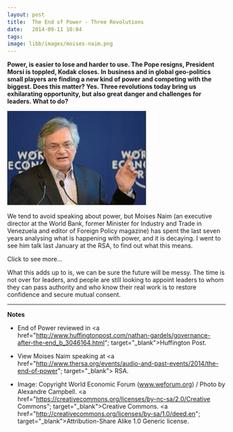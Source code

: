 ```yaml
---
layout: post
title:  The End of Power - Three Revolutions
date:   2014-09-11 10:04
tags: 
image: libb/images/moises-naim.png
---
```


**Power, is easier to lose and harder to use. The Pope resigns, President Morsi is toppled, Kodak closes. In business and in global geo-politics small players are finding a new kind of power and competing with the biggest. Does this matter? Yes. Three revolutions today bring us exhilarating opportunity, but also great danger and challenges for leaders. What to do?**

![](/libb/images/moises-naim.png)

We tend to avoid speaking about power, but Moises Naim (an executive director at the World Bank, former Minister for Industry and Trade in Venezuela and editor of Foreign Policy magazine) has spent the last seven years analysing what is happening with power, and it is decaying. I went to see him talk last January at the RSA, to find out what this means. 

<div id="restOfArticle" style="display:none">

Whether we find the power decay encouraging or worrying, many of us rush to "the internet" as the explanation, but Naim points to how as users we are undergoing three revolutions that are fundamentally changing our power, that is the capacity to get others to do things:<br><br>
<ol>

<li><b>The More Revolution</b> - we live in a world of profusion. People are more numerous, living more fulfilled lives and as a result becoming more difficult to regiment and control. </li>
<li><b>The Mobility Revolution</b> - people move around a lot more, so they are no longer a captive audience and have become harder to control. With costs of travel and information dropping, life is easier for challengers and harder for incumbents.</li>
<li><b>The Mentality Revolution</b> - people's expectations are expanding faster than the capacity of governments to satisfy them. Young people look at the world with different eyes than their parents. With emerging global values, and a rising aspiration level, they believe there is a better way.</li>
</ol><br><br>

To sample the huge range of examples and the full breadth of these ideas, you can read the 300 pages of Naim's book, but to summarise:<br><br>

<ul>
<li>As the three revolutions tend to overwhelm us our minds can actually narrow, making us vulnerable to the "terrible simplifiers" who are the bad leaders and politicians who reduce the complexity of what is happening to appealing arguments polarising us and them</li>
<li>Governance of large institutions has become increasingly difficult, as trust has eroded. The risks are disorder, the loss of deep skills and knowledge; disruptive social movements that fade quickly (like Occupy), alienation and these undermine democracy and our liberal societies. </li></ul>
<br><br>

Naim is long on analysis and short on answers, so what do we do? He invites us to understand better what is going on inside each nation, movement or corporation; to make life difficult for the terrible simplifiers; to restore trust, to release our leaders from the checks and balances that paralyse the and give power back to those who govern us; to innovate in a way that increases participation. <br><br>

So humanity is on the verge of a wave of innovations towards finding new ways of governing itself. We can see this in the last few days before the Scottish Referendum - whether it is a yes or no next week, there has been unprecedented engagement, and huge repercussions may follow across the UK and Europe. 

</div>
<a onclick="showMoreOrLess(this,'restOfArticle');">Click to see more...</a>

What this adds up to is, we can be sure the future will be messy. The time is not over for leaders, and people are still looking to appoint leaders to whom they can pass authority and who know their real work is to restore confidence and secure mutual consent.

__________________
<b>Notes</b> 

* End of Power reviewed in <a href="http://www.huffingtonpost.com/nathan-gardels/governance-after-the-end_b_3046164.html"; target="_blank">Huffington Post</a>.

* View Moises Naim speaking at <a href="http://www.thersa.org/events/audio-and-past-events/2014/the-end-of-power"; target="_blank"> RSA</a>. 
 
* Image: Copyright World Economic Forum (www.weforum.org) / Photo by Alexandre Campbell. <a href="https://creativecommons.org/licenses/by-nc-sa/2.0/Creative Commons"; target="_blank">Creative Commons</a>. <a href="http://creativecommons.org/licenses/by-sa/1.0/deed.en"; target="_blank">Attribution-Share Alike 1.0 Generic license</a>.
